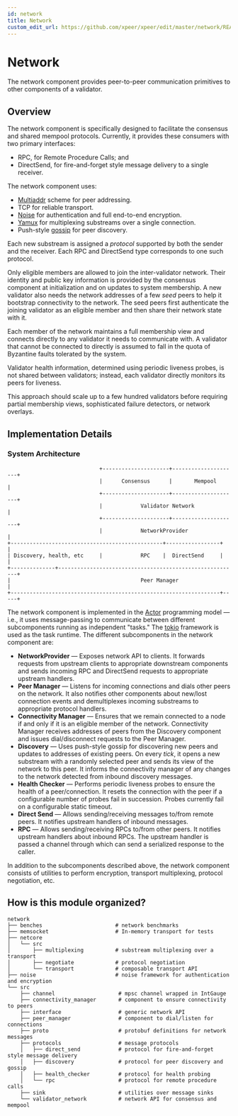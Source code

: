 ```yaml
---
id: network
title: Network
custom_edit_url: https://github.com/xpeer/xpeer/edit/master/network/README.md
---
```


# Network

The network component provides peer-to-peer communication primitives to other
components of a validator.

## Overview

The network component is specifically designed to facilitate the consensus and
shared mempool protocols. Currently, it provides these consumers with two
primary interfaces:
* RPC, for Remote Procedure Calls; and
* DirectSend, for fire-and-forget style message delivery to a single receiver.

The network component uses:
* [Multiaddr](https://multiformats.io/multiaddr/) scheme for peer addressing.
* TCP for reliable transport.
* [Noise](https://noiseprotocol.org/noise.html) for authentication and full
 end-to-end encryption.
* [Yamux](https://github.com/hashicorp/yamux/blob/master/spec.md) for
multiplexing substreams over a single connection.
* Push-style [gossip](https://en.wikipedia.org/wiki/Gossip_protocol) for peer
discovery.

Each new substream is assigned a *protocol* supported by both the sender and
the receiver. Each RPC and DirectSend type corresponds to one such protocol.

Only eligible members are allowed to join the inter-validator network. Their
identity and public key information is provided by the consensus
component at initialization and on updates to system membership. A new
validator also needs the network addresses of a few *seed* peers to help it
bootstrap connectivity to the network. The seed peers first authenticate the
joining validator as an eligible member and then share their network state
with it.

Each member of the network maintains a full membership view and connects
directly to any validator it needs to communicate with. A validator that cannot
be connected to directly is assumed to fall in the quota of Byzantine faults
tolerated by the system.

Validator health information, determined using periodic liveness probes, is not
shared between validators; instead, each validator directly monitors its peers
for liveness.

This approach should scale up to a few hundred validators before requiring
partial membership views, sophisticated failure detectors, or network overlays.

## Implementation Details

### System Architecture

                                 +---------------------+---------------------+
                                 |      Consensus      |       Mempool       |
                                 +---------------------+---------------------+
                                 |            Validator Network              |
                                 +---------------------+---------------------+
                                 |            NetworkProvider                |
    +------------------------------------------------+-----------------+     |
    | Discovery, health, etc     |            RPC    |  DirectSend     |     |
    +--------------+---------------------------------------------------------+
    |                                         Peer Manager                   |
    +------------------------------------------------------------------+-----+

The network component is implemented in the
[Actor](https://en.wikipedia.org/wiki/Actor_model) programming model &mdash;
i.e., it uses message-passing to communicate between different subcomponents
running as independent "tasks." The [tokio](https://tokio.rs/) framework is
used as the task runtime. The different subcomponents in the network component
are:

* **NetworkProvider** &mdash; Exposes network API to clients. It forwards
requests from upstream clients to appropriate downstream components and sends
incoming RPC and DirectSend requests to appropriate upstream handlers.
* **Peer Manager** &mdash; Listens for incoming connections and dials other
peers on the network. It also notifies other components about new/lost
connection events and demultiplexes incoming substreams to appropriate protocol
handlers.
* **Connectivity Manager** &mdash; Ensures that we remain connected to a node
if and only if it is an eligible member of the network. Connectivity Manager
receives addresses of peers from the Discovery component and issues
dial/disconnect requests to the Peer Manager.
* **Discovery** &mdash; Uses push-style gossip for discovering new peers and
updates to addresses of existing peers. On every *tick*, it opens a new
substream with a randomly selected peer and sends its view of the network to
this peer. It informs the connectivity manager of any changes to the network
detected from inbound discovery messages.
* **Health Checker** &mdash; Performs periodic liveness probes to ensure the
health of a peer/connection. It resets the connection with the peer if a
configurable number of probes fail in succession. Probes currently fail on a
configurable static timeout.
* **Direct Send** &mdash; Allows sending/receiving messages to/from remote
peers. It notifies upstream handlers of inbound messages.
* **RPC** &mdash; Allows sending/receiving RPCs to/from other peers. It notifies
upstream handlers about inbound RPCs. The upstream handler is passed a channel
through which can send a serialized response to the caller.

In addition to the subcomponents described above, the network component
consists of utilities to perform encryption, transport multiplexing, protocol
negotiation, etc.

## How is this module organized?

    network
    ├── benches                       # network benchmarks
    ├── memsocket                     # In-memory transport for tests
    ├── netcore
    │   └── src
    │       ├── multiplexing          # substream multiplexing over a transport
    │       ├── negotiate             # protocol negotiation
    │       └── transport             # composable transport API
    ├── noise                         # noise framework for authentication and encryption
    └── src
        ├── channel                    # mpsc channel wrapped in IntGauge
        ├── connectivity_manager       # component to ensure connectivity to peers
        ├── interface                  # generic network API
        ├── peer_manager               # component to dial/listen for connections
        ├── proto                      # protobuf definitions for network messages
        ├── protocols                  # message protocols
        │   ├── direct_send            # protocol for fire-and-forget style message delivery
        │   ├── discovery              # protocol for peer discovery and gossip
        │   ├── health_checker         # protocol for health probing
        │   └── rpc                    # protocol for remote procedure calls
        ├── sink                       # utilities over message sinks
        └── validator_network          # network API for consensus and mempool
